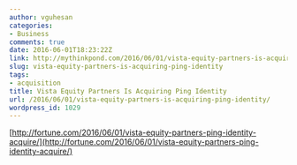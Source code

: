 ```yaml
---
author: vguhesan
categories:
- Business
comments: true
date: 2016-06-01T18:23:22Z
link: http://mythinkpond.com/2016/06/01/vista-equity-partners-is-acquiring-ping-identity/
slug: vista-equity-partners-is-acquiring-ping-identity
tags:
- acquisition
title: Vista Equity Partners Is Acquiring Ping Identity
url: /2016/06/01/vista-equity-partners-is-acquiring-ping-identity/
wordpress_id: 1029
---
```


[http://fortune.com/2016/06/01/vista-equity-partners-ping-identity-acquire/](http://fortune.com/2016/06/01/vista-equity-partners-ping-identity-acquire/)

